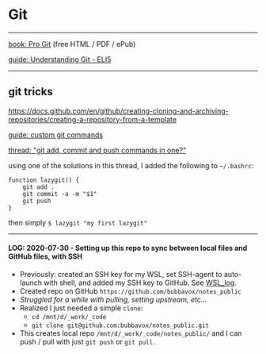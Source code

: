 # Git

--------------

[book: Pro Git](https://git-scm.com/book) (free HTML / PDF / ePub)

[guide: Understanding Git - ELI5](https://hackernoon.com/understanding-git-fcffd87c15a3)

--------------

## git tricks

https://docs.github.com/en/github/creating-cloning-and-archiving-repositories/creating-a-repository-from-a-template

[guide: custom git commands](http://thediscoblog.com/blog/2014/03/29/custom-git-commands-in-3-steps/)

[thread: "git add, commit and push commands in one?"](https://stackoverflow.com/questions/19595067/git-add-commit-and-push-commands-in-one)

using one of the solutions in this thread, I added the following to `~/.bashrc`:
```
function lazygit() {
    git add .
    git commit -a -m "$1"
    git push
}
```
then simply `$ lazygit "my first lazygit"`

--------------

#### LOG: 2020-07-30 - Setting up this repo to sync between local files and GitHub files, with SSH
  - Previously: created an SSH key for my WSL, set SSH-agent to auto-launch with shell, and added my SSH key to GitHub.  See [WSL_log](https://github.com/bubbavox/notes_public/blob/master/WSL_log.md#ssh-setup).
  - Created repo on GitHub `https://github.com/bubbavox/notes_public`
  - _Struggled for a while with pulling, setting upstream, etc..._
  - Realized I just needed a simple `clone`:
    - `cd /mnt/d/_work/_code`
    - `git clone git@github.com:bubbavox/notes_public.git`
  - This creates local repo `/mnt/d/_work/_code/notes_public/` and I can push / pull with just `git push` or `git pull`.


